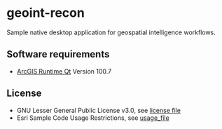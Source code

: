 # geoint-recon
Sample native desktop application for geospatial intelligence workflows.

## Software requirements
- [ArcGIS Runtime Qt](https://developers.arcgis.com/qt/) Version 100.7

## License
- GNU Lesser General Public License v3.0, see [license file](https://github.com/esride-jts/geoint-recon/blob/master/LICENSE)
- Esri Sample Code Usage Restrictions, see [usage_file](https://github.com/esride-jts/geoint-recon/blob/master/esri-sample-code-usage-restrictions.txt)

